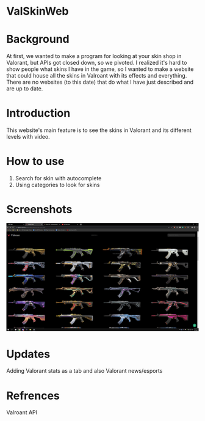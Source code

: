 # ValSkinWeb
# Background
At first, we wanted to make a program for looking at your skin shop in Valorant, but APIs got closed down, so we pivoted. I realized it's hard to show people what skins I have in the game, so I wanted to make a website that could house all the skins in Valroant with its effects and everything. There are no websites (to this date) that do what I have just described and are up to date. 
# Introduction
This website's main feature is to see the skins in Valorant and its different levels with video.
# How to use
1. Search for skin with autocomplete
2. Using categories to look for skins
# Screenshots
![My Image](pics/Capture.png)
# Updates
Adding Valorant stats as a tab and also Valorant news/esports
# Refrences
Valroant API

